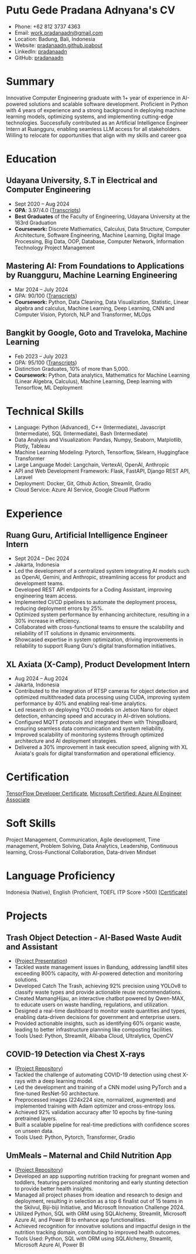 # Putu Gede Pradana Adnyana's CV

- Phone: +62 812 3737 4363
- Email: [work.pradanaadn@gmail.com](mailto:work.pradanaadn@gmail.com)
- Location: Badung, Bali, Indonesia
- Website: [pradanaadn.github.ioabout](https://pradanaadn.github.io/about/)
- LinkedIn: [pradanaadn](https://linkedin.com/in/pradanaadn)
- GitHub: [pradanaadn](https://github.com/pradanaadn)


# Summary

Innovative Computer Engineering graduate with 1+ year of experience in AI-powered solutions and scalable software development. Proficient in Python with 4 years of experience and a strong background in deploying machine learning models, optimizing systems, and implementing cutting-edge technologies. Successfully contributed as an Artificial Intelligence Engineer Intern at Ruangguru, enabling seamless LLM access for all stakeholders. Willing to relocate for opportunities that align with my skills and career goa

# Education

## Udayana University, S.T in Electrical and Computer Engineering

- Sept 2020 – Aug 2024
- **GPA**: 3.97/4.0 ([Transcripts](https://drive.google.com/file/d/1pP8v7Sbi2i_VDCOLNyjXUbzSdkNwGF2a/view?usp=sharing))
- **Best Graduates** of the Faculty of Engineering, Udayana University at the 163rd Graduation
- **Coursework:** Discrete Mathematics, Calculus, Data Structure, Computer Architecture, Software Engineering, Machine Learning, Digital Image Processing, Big Data, OOP, Database, Computer Network, Information Technology Project Management

## Mastering AI: From Foundations to Applications by Ruangguru, Machine Learning Engineering

- Mar 2024 – July 2024
- GPA: 90/100 ([Transcripts](https://drive.google.com/file/d/1zavbSHSpPOePGauqHs-WYxpkUhOqOrRa/view))
- **Coursework:**  Python, Data Cleaning, Data Visualization, Statistic, Linear algebra and calculus, Machine Learning, Deep Learning, CNN and Computer Vision, Pytorch, NLP and Transformer, MLOps

## Bangkit by Google, Goto and Traveloka, Machine Learning

- Feb 2023 – July 2023
- GPA: 95/100 ([Transcripts](https://drive.google.com/file/d/1JOm2b6ws9PepLZTCV8uZDdDENN64KT7d/view?usp=sharing))
- Distinction Graduates, 10% of more than 5,000.
- **Coursework:** Python, Data analytics, Mathematics for Machine Learning (Linear Algebra, Calculus), Machine Learning, Deep learning with Tensorflow, ML Deployment

# Technical Skills

- Language: Python (Advanced), C++ (Intermediate), Javascript (Intermediate), SQL (Intermediate), Bash (Intermediate)
- Data Analysis and Visualization: Pandas, Numpy, Seaborn, Matplotlib, Plotly, Tableau
- Machine Learning Modeling: Pytorch, Tensorflow, Sklearn, Huggingface Transformer
- Large Language Model: Langchain, VertexAI, OpenAI, Anthropic
- API and Web Development Framework: Flask, FastAPI, Django REST API, Laravel
- Deployment: Docker, Git, Gthub Action, Streamlit, Gradio
- Cloud Service: Azure AI Service, Google Cloud Platform
# Experience

## Ruang Guru, Artificial Intelligence Engineer Intern

- Sept 2024 – Dec 2024
- Jakarta, Indonesia
- Led the development of a centralized system integrating AI models such as OpenAI, Gemini, and Anthropic, streamlining access for product and development teams.
- Developed REST API endpoints for a Coding Assistant, improving engineering team access.
- Implemented CI/CD pipelines to automate the deployment process, reducing deployment errors by 25%.
- Optimized system performance by enhancing architecture, resulting in a 30% increase in efficiency.
- Collaborated with cross-functional teams to ensure the scalability and reliability of IT solutions in dynamic environments.
- Showcased expertise in system optimization, driving improvements in reliability to support Ruang Guru's digital transformation initiatives.

## XL Axiata (X-Camp), Product Development Intern

- Aug 2024 – Aug 2024
- Jakarta, Indonesia
- Contributed to the integration of RTSP cameras for object detection and optimized multithreaded data processing using CUDA, improving system performance by 40% and enabling real-time analytics.
- Led research on deploying YOLO models on Jetson Nano for object detection, enhancing speed and accuracy in AI-driven solutions.
- Configured MQTT protocols and integrated them with ThingsBoard, ensuring seamless data communication and system reliability.
- Improved scalability of monitoring systems through optimized architecture and AI deployment strategies.
- Delivered a 30% improvement in task execution speed, aligning with XL Axiata's goals for digital transformation and operational efficiency.

# Certification

[TensorFlow Developer Certificate](https://www.credential.net/e5709acf-2219-4c59-8aaf-987215d069a1), [Microsoft Certified: Azure AI Engineer Associate](https://learn.microsoft.com/api/credentials/share/id-id/PradanaAdnyana-5811/2A28EA83F4251FC4?sharingId=D4E348B6E54ABB69)

# Soft Skills

Project Management, Communication, Agile development, Time management, Problem Solving, Data Analytics, Leadership, Continuous learning, Cross-Functional Collaboration, Data-driven Mindset

# Language Proficiency

Indonesia (Native), English (Proficient, TOEFL ITP Score >500) [[Certificate](https://drive.google.com/file/d/1w1m4vxTjOT2xaDfYtqPXp7TDrWySaDbE/view?usp=sharing)]

# Projects

## Trash Object Detection - AI-Based Waste Audit and Assistant

- ([Project Presentation](https://pitch.com/v/mangorenai-x6n96f))
- Tackled waste management issues in Bandung, addressing landfill sites exceeding 800% capacity, with AI-powered detection and monitoring solutions.
- Developed Catch The Trash, achieving 92% precision using YOLOv8 to classify waste types and provide actionable reuse recommendations.
- Created MamangHijau, an interactive chatbot powered by Qwen-MAX, to educate users on waste handling, regulations, and utilization.
- Designed a real-time dashboard to monitor waste quantities and types, enabling data-driven decisions for government and enterprise users.
- Provided actionable insights, such as identifying 60% organic waste, leading to better infrastructure planning like composting facilities.
- Tools Used: Python, Streamlit, Alibaba Cloud, Ultralytics, OpenCV

## COVID-19 Detection via Chest X-rays

- ([Project Repository](https://github.com/pradanaadn/covid-19-detection))
- Tackled the challenge of automating COVID-19 detection using chest X-rays with a deep learning model.
- Led the development and training of a CNN model using PyTorch and a fine-tuned ResNet-50 architecture.
- Preprocessed images (224x224 size, normalized, augmented) and implemented training with Adam optimizer and cross-entropy loss.
- Achieved 92% validation accuracy after 10 epochs by fine-tuning pretrained layers.
- Built a scalable pipeline for real-time predictions with confidence scores on unseen data.
- Tools Used: Python, Pytorch, Transformer, Gradio

## UmMeals – Maternal and Child Nutrition App

- ([Project Repository](https://github.com/Talenta-AI-2))
- Developed an app supporting nutrition tracking for pregnant women and toddlers, featuring personalized monitoring and early stunting detection to provide better health insights.
- Managed all project phases from ideation and research to design and deployment, resulting in selection as a top 6 finalist out of 15 teams in the Skilvul, Biji-biji Initiative, and Microsoft Innovation Challenge 2024.
- Utilized Python, SQL with ORM using SQLAlchemy, Streamlit, Microsoft Azure AI, and Power BI to enhance app functionalities.
- Achieved recognition for innovative solutions and impactful design in the nutrition tracking domain, contributing to improved health outcomes.
- Tools Used: Python, SQL with ORM using SQLAlchemy, Streamlit, Microsoft Azure AI, Power BI 

